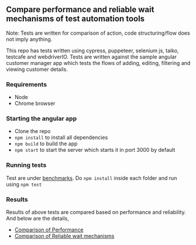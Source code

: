 ## Compare performance and reliable wait mechanisms of test automation tools

Note: Tests are written for comparison of action, code structuring/flow does not imply anything.  

This repo has tests written using cypress, puppeteer, selenium js, taiko, testcafe and webdriverIO. Tests are written against the sample angular customer manager app which tests the flows of adding, editing, filtering and viewing customer details.

### Requirements

- Node 
- Chrome browser

### Starting the angular app

- Clone the repo
- `npm install` to install all dependencies 
- `npm build` to build the app
- `npm start` to start the server which starts it in port 3000 by default

### Running tests

Test are under [benchmarks](https://github.com/getgauge-contrib/Angular-JumpStart/tree/master/benchmarks).
Do `npm install` inside each folder and run using `npm test`

### Results

Results of above tests are compared based on performance and reliability. And below are the details,  

- [Comparison of Performance](https://github.com/getgauge-contrib/compareBrowserAutomationTools/blob/master/comparePerformanceAndReliableWaitsOfTools/ComparePerfomance.md)
- [Comparison of Reliable wait mechanisms](https://github.com/getgauge-contrib/compareBrowserAutomationTools/blob/master/comparePerformanceAndReliableWaitsOfTools/CompareReliableWaitMechanism.md) 


